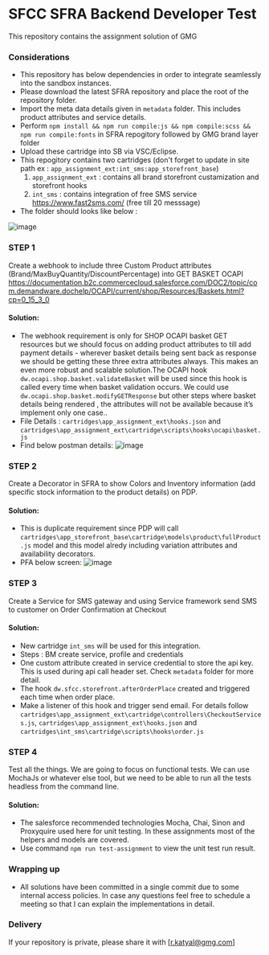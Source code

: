 SFCC SFRA Backend Developer Test
========

This repository contains the assignment solution of GMG

### Considerations

*	This repository has below dependencies in order to integrate seamlessly into the sandbox instances.
* Please download the latest SFRA repository and place the root of the repository folder.
* Import the meta data details given in `metadata` folder. This includes product attributes and service details.
* Perform `npm install && npm run compile:js && npm compile:scss && npm run compile:fonts` in SFRA repogitory followed by GMG brand layer folder
* Upload these cartridge into SB via VSC/Eclipse.
* This repogitory contains two cartridges (don't forget to update in site path ex : `app_assignment_ext:int_sms:app_storefront_base`)
  1. `app_assignment_ext` : contains all brand storefront custamization and storefront hooks
  2. `int_sms` : contains integration of free SMS service https://www.fast2sms.com/ (free till 20 messsage)
* The folder should looks like below :

![image](https://user-images.githubusercontent.com/42370618/144613565-0f96a6ac-2a43-415e-85f3-87430697e679.png)



### STEP 1
Create a webhook to include three Custom Product attributes (Brand/MaxBuyQuantity/DiscountPercentage) into GET BASKET OCAPI
https://documentation.b2c.commercecloud.salesforce.com/DOC2/topic/com.demandware.dochelp/OCAPI/current/shop/Resources/Baskets.html?cp=0_15_3_0

#### Solution:
   *	The webhook requirement is only for SHOP OCAPI basket GET resources but we should focus on adding product attributes to till add payment details - wherever basket details being sent back as response we should be getting these three extra attributes always. This makes an even more robust and scalable solution.The OCAPI hook `dw.ocapi.shop.basket.validateBasket` will be used since this hook is called every time when basket validation occurs. We could use `dw.ocapi.shop.basket.modifyGETResponse` but other steps where basket details being rendered , the attributes will not be available because it’s implement only one case..
   *	File Details : `cartridges\app_assignment_ext\hooks.json` and `cartridges\app_assignment_ext\cartridge\scripts\hooks\ocapi\basket.js`
   *	Find below postman details:
   ![image](https://user-images.githubusercontent.com/42370618/144611582-25542a8e-c386-4891-ab6a-26b8a72c2718.png)


### STEP 2
Create a Decorator in SFRA to show Colors and Inventory information (add specific stock information to the product details) on PDP. 
#### Solution:
*	This is duplicate requirement since PDP will call `cartridges\app_storefront_base\cartridge\models\product\fullProduct.js` model and this model alredy including variation attributes and availability decorators.
*	PFA below screen:
![image](https://user-images.githubusercontent.com/42370618/144612120-84665743-990e-4663-8c9f-92deacd887ad.png)

### STEP 3
Create a Service for SMS gateway and using Service framework send SMS to customer on Order Confirmation at Checkout
#### Solution:
*	New cartridge `int_sms` will be used for this integration.
*	Steps : BM create service, profile and credentials
*	One custom attribute created in service credential to store the api key. This is used during api call header set. Check `metadata` folder for more detail.
*	The hook `dw.sfcc.storefront.afterOrderPlace` created and triggered each time when order place.
*	Make a listener of this hook and trigger send email. For details follow `cartridges\app_assignment_ext\cartridge\controllers\CheckoutServices.js`, `cartridges\app_assignment_ext\hooks.json` and `cartridges\int_sms\cartridge\scripts\hooks\order.js`

### STEP 4
Test all the things. We are going to focus on functional tests. We can use MochaJs or whatever else tool, but we need to be able to run all the tests headless from the command line.

#### Solution:
*	The salesforce recommended technologies Mocha, Chai, Sinon and Proxyquire used here for unit testing. In these assignments most of the helpers and models are covered.
*	Use command `npm run test-assignment` to view the unit test run result.


### Wrapping up
*	All solutions have been committed in a single commit due to some internal access policies. In case any questions feel free to schedule a meeting so that I can explain the implementations in detail.

### Delivery
If your repository is private, please share it with [r.katyal@gmg.com]


